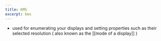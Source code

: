 ```yaml
---
title: KMS
excerpt: kms
---
```

- used for enumerating your displays and setting properties such as their selected resolution ( also known as the [[mode of a display]] )